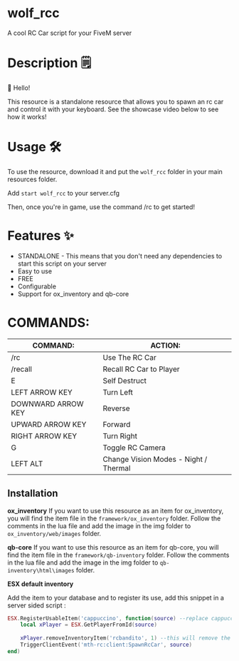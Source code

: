 # wolf_rcc
A cool RC Car script for your FiveM server

# Description :spiral_notepad:

:wave:  Hello!

This resource is a standalone resource that allows you to spawn an rc car and control it with your keyboard. See the showcase video below to see how it works!

# Usage :hammer_and_wrench:

To use the resource, download it and put the `wolf_rcc` folder in your main resources folder.

Add `start wolf_rcc` to your server.cfg

Then, once you're in game, use the command /rc to get started!

# Features :sparkles:

* STANDALONE - This means that you don't need any dependencies to start this script on your server
* Easy to use
* FREE
* Configurable
* Support for ox_inventory and qb-core

# COMMANDS:

|COMMAND: | ACTION:|
|---|---|
| /rc | Use The RC Car |
| /recall | Recall RC Car to Player |
| E | Self Destruct |
| LEFT ARROW KEY | Turn Left |
| DOWNWARD ARROW KEY | Reverse |
| UPWARD ARROW KEY | Forward |
| RIGHT ARROW KEY | Turn Right |
| G | Toggle RC Camera |
| LEFT ALT | Change Vision Modes - Night / Thermal |

## Installation

**ox_inventory**
If you want to use this resource as an item for ox_inventory, you will find the item file in the `framework/ox_inventory` folder.
Follow the comments in the lua file and add the image in the img folder to `ox_inventory/web/images` folder.

**qb-core**
If you want to use this resource as an item for qb-core, you will find the item file in the `framework/qb-inventory` folder.
Follow the comments in the lua file and add the image in the img folder to `qb-inventory\html\images` folder.

**ESX default inventory**

Add the item to your database and to register its use, add this snippet in a server sided script : 


```lua
ESX.RegisterUsableItem('cappuccino', function(source) --replace cappuccino for your id of the item which you add to the database
    local xPlayer = ESX.GetPlayerFromId(source)
    
    xPlayer.removeInventoryItem('rcbandito', 1) --this will remove the item after the use
    TriggerClientEvent('mth-rc:client:SpawnRcCar', source)
end)
```
